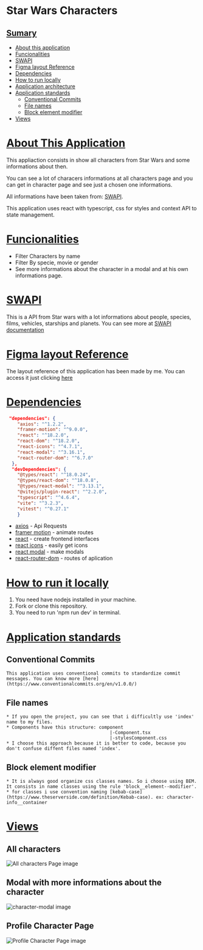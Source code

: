 # Star Wars Characters 

## [Sumary](#sumary) 
* [About this application](#about-this-application)
* [Funcionalities](#funcionalities)
* [SWAPI](#swapi)
* [Figma layout Reference](#figma-layout-reference)
* [Dependencies](#dependencies)
* [How to run locally](#how-to-run-locally)
* [Application architecture](#application-architecture)
* [Application standards](#application-standards)
  * [Conventional Commits](#conventional-commits) 
  * [File names](#file-names)
  * [Block element modifier](#block-element-modifier)
* [Views](#views)


# [About This Application](#sumary)

This appliaction consists in show all characters from Star Wars and some informations about then.

You can see a lot of characers informations at all characters page and you can get in character page and see just a chosen one informations. 

All informations have been taken from: [SWAPI](#swapi). 

This application uses react with typescript, css for styles and context API to state management. 



# [Funcionalities](#sumary)
  * Filter Characters by name
  * Filter By specie, movie or gender
  * See more informations about the character in a modal and at his own informations page.


# [SWAPI](#sumary)
  This is a API from Star wars with a lot informations about people, species, films, vehicles, starships and planets.
  You can see more at [SWAPI documentation](https://swapi.dev/documentation)
  


# [Figma layout Reference](#sumary)
  The layout reference of this application has been made by me.
  You can access it just clicking [here](https://www.figma.com/file/CDVndimwKlsLynWiBcZyGF/front-end-impact-test?node-id=7%3A14&t=pID3se3DLVp4mDeS-1)
  

# [Dependencies](#sumary)

```JSON
 "dependencies": {
    "axios": "^1.2.2",
    "framer-motion": "^9.0.0",
    "react": "^18.2.0",
    "react-dom": "^18.2.0",
    "react-icons": "^4.7.1",
    "react-modal": "^3.16.1",
    "react-router-dom": "^6.7.0"
  },
  "devDependencies": {
    "@types/react": "^18.0.24",
    "@types/react-dom": "^18.0.8",
    "@types/react-modal": "^3.13.1",
    "@vitejs/plugin-react": "^2.2.0",
    "typescript": "^4.6.4",
    "vite": "^3.2.3",
    "vitest": "^0.27.1"
    }
 ```
 
 * [axios](https://axios-http.com/ptbr/docs/intro) - Api Requests
 * [framer motion](https://www.framer.com/motion/) - animate routes
 * [react](https://reactjs.org/) - create frontend interfaces
 * [react icons](https://react-icons.github.io/react-icons/) - easily get icons 
 * [react modal](https://reactcommunity.org/react-modal/) - make modals
 * [react-router-dom](https://reactrouter.com/en/main) - routes of aplication
 

# [How to run it locally](#sumary)
1. You need have nodejs installed in your machine.
2. Fork or clone this repository.
3. You need to run 'npm run dev' in terminal.  

# [Application standards](#sumary)
  
  ## Conventional Commits
    This application uses conventional commits to standardize commit messages. You can know more [here](https://www.conventionalcommits.org/en/v1.0.0/)
  ## File names

    * If you open the project, you can see that i difficultly use 'index' name to my files.
    * Components have this structure: component
                                          |-Component.tsx
                                          |-stylesComponent.css
    * I choose this approach because it is better to code, because you don't confuse diffent files named 'index'.
  ## Block element modifier 
    * It is always good organize css classes names. So i choose using BEM. It consists in name classes using the rule 'block__element--modifier'.
    * for classes i use convention naming [kebab-case](https://www.theserverside.com/definition/Kebab-case). ex: character-info__container
  
# [Views](#sumary)

## All characters
![All characters Page image](https://github.com/leonardo-cabral67/Banco-de-talentos/blob/leonardo-cabral-frontend-and-backend/frontend/star-wars-project/src/assets/characters-page.png?raw=true)

## Modal with more informations about the character
![character-modal image](https://github.com/leonardo-cabral67/Banco-de-talentos/blob/leonardo-cabral-frontend-and-backend/frontend/star-wars-project/src/assets/character-modal.png?raw=true)

## Profile Character Page
![Profile Character Page image](https://github.com/leonardo-cabral67/Banco-de-talentos/blob/leonardo-cabral-frontend-and-backend/frontend/star-wars-project/src/assets/chosen-character-page.png?raw=true)